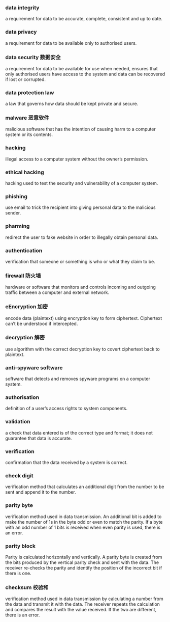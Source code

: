 ### data integrity
a requirement for data to be accurate, complete, consistent and up to date.

### data privacy
a requirement for data to be available only to authorised users.

### data security 数据安全
a requirement for data to be available for use when needed, ensures that only
authorised users have access to the system and data can be recovered if lost
or corrupted.

### data protection law
a law that governs how data should be kept private and secure.

### malware 恶意软件
malicious software that has the intention of causing harm to a computer system
or its contents.

### hacking
illegal access to a computer system without the owner’s permission.

### ethical hacking
hacking used to test the security and vulnerability of a computer system.

### phishing
use email to trick the recipient into giving personal data to the malicious
sender.

### pharming
redirect the user to fake website in order to illegally obtain personal data.

### authentication
verification that someone or something is who or what they claim to be.

### firewall 防火墙
hardware or software that monitors and controls incoming and outgoing traffic
between a computer and external network.

### eEncryption 加密
encode data (plaintext) using encryption key to form ciphertext.  Ciphertext
can’t be understood if intercepted.

### decryption 解密
use algorithm with the correct decryption key to covert ciphertext back to
plaintext.

### anti-spyware software
software that detects and removes spyware programs on a computer system.

### authorisation
definition of a user’s access rights to system components.

### validation
a check that data entered is of the correct type and format; it does not
guarantee that data is accurate.

### verification
confirmation that the data received by a system is correct.

### check digit
verification method that calculates an additional digit from the number to
be sent and append it to the number.

### parity byte
verification method used in data transmission. An additional bit is added to
make the number of 1s in the byte odd or even to match the parity. If a byte
with an odd number of 1 bits is received when even parity is used, there is
an error.

### parity block
Parity is calculated horizontally and vertically. A parity byte is created
from the bits produced by the vertical parity check and sent with the data.
The receiver re-checks the parity and identify the position of the incorrect
bit if there is one.

### checksum 校验和
verification method used in data transmission by calculating a number from the
data and transmit it with the data. The receiver repeats the calculation and
compares the result with the value received. If the two are different, there is
an error.

